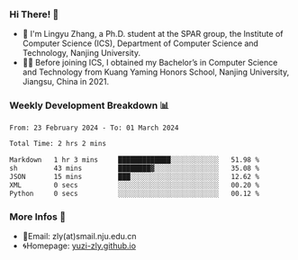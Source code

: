 ### Hi There! 👋 
- 🐳 I'm Lingyu Zhang, a Ph.D. student at the SPAR group, the Institute of Computer Science (ICS), Department of Computer Science and Technology, Nanjing University.
- 🧑‍🎓 Before joining ICS, I obtained my Bachelor’s in Computer Science and Technology from Kuang Yaming Honors School, Nanjing University, Jiangsu, China in 2021.

### Weekly Development Breakdown :bar_chart:

<!--START_SECTION:waka-->

```txt
From: 23 February 2024 - To: 01 March 2024

Total Time: 2 hrs 2 mins

Markdown   1 hr 3 mins     █████████████░░░░░░░░░░░░   51.98 %
sh         43 mins         ████████▓░░░░░░░░░░░░░░░░   35.08 %
JSON       15 mins         ███░░░░░░░░░░░░░░░░░░░░░░   12.62 %
XML        0 secs          ░░░░░░░░░░░░░░░░░░░░░░░░░   00.20 %
Python     0 secs          ░░░░░░░░░░░░░░░░░░░░░░░░░   00.12 %
```

<!--END_SECTION:waka-->

<!--
### Github Contributions :octocat:

![](https://raw.githubusercontent.com/yuzi-zly/yuzi-zly/output/github-contribution-grid-snake.svg)              
-->

### More Infos 📖

- 📧Email: zly(at)smail.nju.edu.cn
- 🌀Homepage: [yuzi-zly.github.io](https://yuzi-zly.github.io/)
